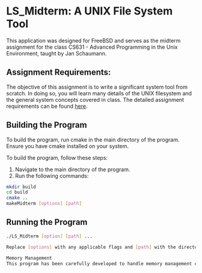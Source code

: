 # LS_Midterm: A UNIX File System Tool
This application was designed for FreeBSD and serves as the midterm assignment for the class CS631 - Advanced Programming in the Unix Environment, taught by Jan Schaumann.

## Assignment Requirements:
The objective of this assignment is to write a significant system tool from scratch. In doing so, you will learn many details of the UNIX filesystem and the general system concepts covered in class. The detailed assignment requirements can be found [here](https://stevens.netmeister.org/631/f23-midterm.html).

## Building the Program
To build the program, run cmake in the main directory of the program. Ensure you have cmake installed on your system.

To build the program, follow these steps:

1. Navigate to the main directory of the program.
2. Run the following commands:
```sh
mkdir build
cd build
cmake ..
makeMidterm [options] [path]
```

## Running the Program

```sh
./LS_Midterm [option] [path] ...

Replace [options] with any applicable flags and [path] with the directories or files you want to analyze. The program will list the contents of the specified directory, formatted according to the provided options.

Memory Management
This program has been carefully developed to handle memory management correctly, ensuring no memory leaks. Valgrind was used extensively to check for and fix any memory issues.

